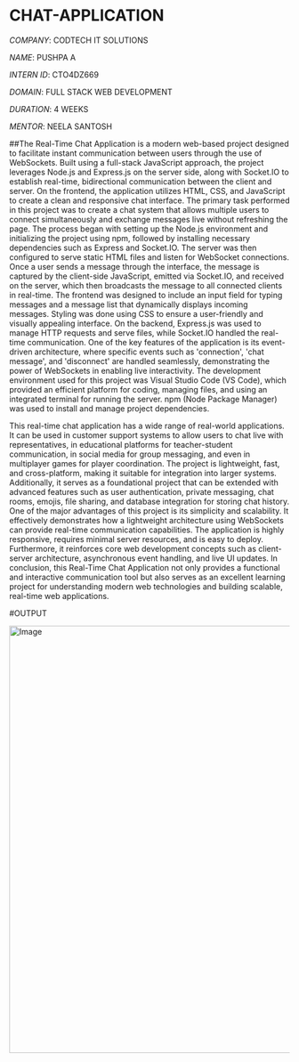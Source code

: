 # CHAT-APPLICATION

*COMPANY*: CODTECH IT SOLUTIONS

*NAME*: PUSHPA A

*INTERN ID*: CTO4DZ669

*DOMAIN*: FULL STACK WEB DEVELOPMENT

*DURATION*: 4 WEEKS

*MENTOR*: NEELA SANTOSH

##The Real-Time Chat Application is a modern web-based project designed to facilitate instant communication between users through the use of WebSockets. Built using a full-stack JavaScript approach, the project leverages Node.js and Express.js on the server side, along with Socket.IO to establish real-time, bidirectional communication between the client and server. On the frontend, the application utilizes HTML, CSS, and JavaScript to create a clean and responsive chat interface. The primary task performed in this project was to create a chat system that allows multiple users to connect simultaneously and exchange messages live without refreshing the page. The process began with setting up the Node.js environment and initializing the project using npm, followed by installing necessary dependencies such as Express and Socket.IO. The server was then configured to serve static HTML files and listen for WebSocket connections. Once a user sends a message through the interface, the message is captured by the client-side JavaScript, emitted via Socket.IO, and received on the server, which then broadcasts the message to all connected clients in real-time.
The frontend was designed to include an input field for typing messages and a message list that dynamically displays incoming messages. Styling was done using CSS to ensure a user-friendly and visually appealing interface. On the backend, Express.js was used to manage HTTP requests and serve files, while Socket.IO handled the real-time communication. One of the key features of the application is its event-driven architecture, where specific events such as 'connection', 'chat message', and 'disconnect' are handled seamlessly, demonstrating the power of WebSockets in enabling live interactivity. The development environment used for this project was Visual Studio Code (VS Code), which provided an efficient platform for coding, managing files, and using an integrated terminal for running the server. npm (Node Package Manager) was used to install and manage project dependencies.

This real-time chat application has a wide range of real-world applications. It can be used in customer support systems to allow users to chat live with representatives, in educational platforms for teacher-student communication, in social media for group messaging, and even in multiplayer games for player coordination. The project is lightweight, fast, and cross-platform, making it suitable for integration into larger systems. Additionally, it serves as a foundational project that can be extended with advanced features such as user authentication, private messaging, chat rooms, emojis, file sharing, and database integration for storing chat history.
One of the major advantages of this project is its simplicity and scalability. It effectively demonstrates how a lightweight architecture using WebSockets can provide real-time communication capabilities. The application is highly responsive, requires minimal server resources, and is easy to deploy. Furthermore, it reinforces core web development concepts such as client-server architecture, asynchronous event handling, and live UI updates. In conclusion, this Real-Time Chat Application not only provides a functional and interactive communication tool but also serves as an excellent learning project for understanding modern web technologies and building scalable, real-time web applications.

#OUTPUT  

<img width="1366" height="768" alt="Image" src="https://github.com/user-attachments/assets/eb2c8872-11de-44de-b108-c4e2f69ef0af" />


